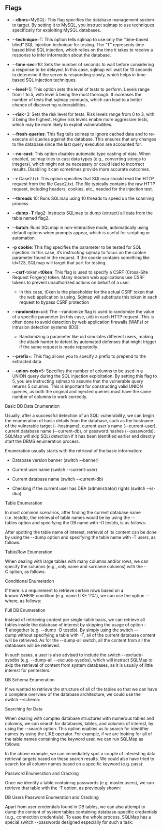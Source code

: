 ## Flags

- --**dbms**=MySQL: This flag specifies the database management system to target. By setting it to MySQL, you instruct sqlmap to use techniques specifically for exploiting MySQL databases.
    
- --**technique**=T: This option tells sqlmap to use only the “time-based blind” SQL injection technique for testing. The “T” represents time-based blind SQL injection, which relies on the time it takes to receive a response to infer information about the database.
    
- --**time**-**sec**=10: Sets the number of seconds to wait before considering a response to be delayed. In this case, sqlmap will wait for 10 seconds to determine if the server is responding slowly, which helps in time-based SQL injection techniques.
    
- --**level**=5: This option sets the level of tests to perform. Levels range from 1 to 5, with level 5 being the most thorough. It increases the number of tests that sqlmap conducts, which can lead to a better chance of discovering vulnerabilities.
    
- --**risk**=3: Sets the risk level for tests. Risk levels range from 0 to 3, with 3 being the highest. Higher risk levels enable more aggressive tests, which may be more likely to exploit vulnerabilities.
    
- --**fresh**-**queries**: This flag tells sqlmap to ignore cached data and to re-execute all queries against the database. This ensures that any changes to the database since the last query execution are accounted for.
    
- --**no**-**cast**: This option disables automatic type casting of data. When enabled, sqlmap tries to cast data types (e.g., converting strings to integers), which might not be necessary or could lead to incorrect results. Disabling it can sometimes provide more accurate outcomes.
    
- --**r** Case2.txt: This option specifies that SQLmap should read the HTTP request from the file Case2.txt. The file typically contains the raw HTTP request, including headers, cookies, etc., needed for the injection test.
    
- --**threads** 10: Runs SQLmap using 10 threads to speed up the scanning process.
    
- --**dump** -**T** flag2: Instructs SQLmap to dump (extract) all data from the table named flag2.
    
- --**batch**: Runs SQLmap in non-interactive mode, automatically using default options when prompts appear, which is useful for scripting or automation.
    
- -**p** **cookie**: This flag specifies the parameter to be tested for SQL injection. In this case, it’s instructing sqlmap to focus on the cookie parameter found in the request. If the cookie contains something like id=123, SQLmap will target that part for testing.
    
- --**csrf**-token=**t0ken**: This flag is used to specify a CSRF (Cross-Site Request Forgery) token. Many modern web applications use CSRF tokens to prevent unauthorized actions on behalf of a user.
    
    - In this case, t0ken is the placeholder for the actual CSRF token that the web application is using. Sqlmap will substitute this token in each request to bypass CSRF protection
        
- --**randomize**=uid: The --randomize flag is used to randomize the value of a specific parameter (in this case, uid) in each HTTP request. This is often done to avoid detection by web application firewalls (WAFs) or intrusion detection systems (IDS).
    
    - Randomizing a parameter like uid simulates different users, making the attack harder to detect by automated defenses that might trigger if the same request is made repeatedly.
        
- --**prefix**=: This flag allows you to specify a prefix to prepend to the extracted data.
    
- --**union**-**cols**=5: Specifies the number of columns to be used in a UNION query during the SQL injection exploitation. By setting this flag to 5, you are instructing sqlmap to assume that the vulnerable query returns 5 columns. This is important for constructing valid UNION queries, as both the original and injected queries must have the same number of columns to work correctly.
    

Basic DB Data Enumeration

Usually, after a successful detection of an SQLi vulnerability, we can begin the enumeration of basic details from the database, such as the hostname of the vulnerable target (--hostname), current user's name (--current-user), current database name (--current-db), or password hashes (--passwords). SQLMap will skip SQLi detection if it has been identified earlier and directly start the DBMS enumeration process.

Enumeration usually starts with the retrieval of the basic information:

- Database version banner (switch --banner)
    
- Current user name (switch --current-user)
    
- Current database name (switch --current-db)
    
- Checking if the current user has DBA (administrator) rights (switch --is-dba)
    

Table Enumeration

In most common scenarios, after finding the current database name (i.e. testdb), the retrieval of table names would be by using the --tables option and specifying the DB name with -D testdb, is as follows:

After spotting the table name of interest, retrieval of its content can be done by using the --dump option and specifying the table name with -T users, as follows:

Table/Row Enumeration

When dealing with large tables with many columns and/or rows, we can specify the columns (e.g., only name and surname columns) with the -C option, as follows:

Conditional Enumeration

If there is a requirement to retrieve certain rows based on a known WHERE condition (e.g. name LIKE 'f%'), we can use the option --where, as follows:

Full DB Enumeration

Instead of retrieving content per single-table basis, we can retrieve all tables inside the database of interest by skipping the usage of option -T altogether (e.g. --dump -D testdb). By simply using the switch --dump without specifying a table with -T, all of the current database content will be retrieved. As for the --dump-all switch, all the content from all the databases will be retrieved.

In such cases, a user is also advised to include the switch --exclude-sysdbs (e.g. --dump-all --exclude-sysdbs), which will instruct SQLMap to skip the retrieval of content from system databases, as it is usually of little interest for pentesters.

DB Schema Enumeration

If we wanted to retrieve the structure of all of the tables so that we can have a complete overview of the database architecture, we could use the switch --schema:

Searching for Data

When dealing with complex database structures with numerous tables and columns, we can search for databases, tables, and columns of interest, by using the --search option. This option enables us to search for identifier names by using the LIKE operator. For example, if we are looking for all of the table names containing the keyword user, we can run SQLMap as follows:

In the above example, we can immediately spot a couple of interesting data retrieval targets based on these search results. We could also have tried to search for all column names based on a specific keyword (e.g. pass):

Password Enumeration and Cracking

Once we identify a table containing passwords (e.g. master.users), we can retrieve that table with the -T option, as previously shown:

DB Users Password Enumeration and Cracking

Apart from user credentials found in DB tables, we can also attempt to dump the content of system tables containing database-specific credentials (e.g., connection credentials). To ease the whole process, SQLMap has a special switch --passwords designed especially for such a task: